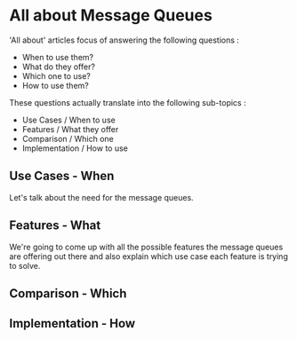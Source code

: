# All about Message Queues

'All about' articles focus of answering the following questions :

- When to use them?
- What do they offer?
- Which one to use?
- How to use them?

These questions actually translate into the following sub-topics :

- Use Cases / When to use
- Features / What they offer
- Comparison / Which one
- Implementation / How to use


## Use Cases - When

Let's talk about the need for the message queues.


## Features - What

We're going to come up with all the possible features the message queues are offering out there and also explain which use case each feature is trying to solve.


## Comparison - Which


## Implementation - How